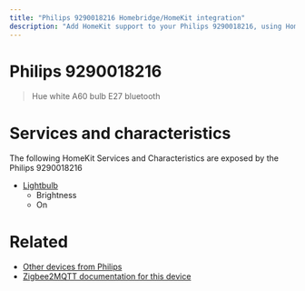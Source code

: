 ```yaml
---
title: "Philips 9290018216 Homebridge/HomeKit integration"
description: "Add HomeKit support to your Philips 9290018216, using Homebridge, Zigbee2MQTT and homebridge-z2m."
---
```

<!---
This file has been GENERATED using src/docgen/docgen.ts
DO NOT EDIT THIS FILE MANUALLY!
-->
# Philips 9290018216
> Hue white A60 bulb E27 bluetooth


# Services and characteristics
The following HomeKit Services and Characteristics are exposed by
the Philips 9290018216

* [Lightbulb](../../light.md)
  * Brightness
  * On


# Related
* [Other devices from Philips](../index.md#philips)
* [Zigbee2MQTT documentation for this device](https://www.zigbee2mqtt.io/devices/9290018216.html)
